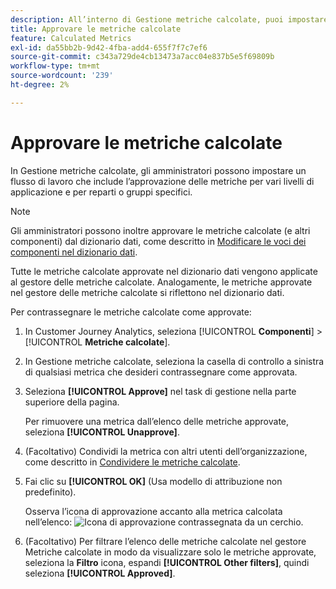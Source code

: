 ```yaml
---
description: All’interno di Gestione metriche calcolate, puoi impostare un flusso di lavoro che includa l’approvazione delle metriche per vari livelli di applicazione e per reparti o gruppi specifici.
title: Approvare le metriche calcolate
feature: Calculated Metrics
exl-id: da55bb2b-9d42-4fba-add4-655f7f7c7ef6
source-git-commit: c343a729de4cb13473a7acc04e837b5e5f69809b
workflow-type: tm+mt
source-wordcount: '239'
ht-degree: 2%

---
```


# Approvare le metriche calcolate

In Gestione metriche calcolate, gli amministratori possono impostare un flusso di lavoro che include l’approvazione delle metriche per vari livelli di applicazione e per reparti o gruppi specifici.

>[!NOTE]
>
>Gli amministratori possono inoltre approvare le metriche calcolate (e altri componenti) dal dizionario dati, come descritto in [Modificare le voci dei componenti nel dizionario dati](/help/components/data-dictionary/edit-entries-data-dictionary.md).
>
>Tutte le metriche calcolate approvate nel dizionario dati vengono applicate al gestore delle metriche calcolate. Analogamente, le metriche approvate nel gestore delle metriche calcolate si riflettono nel dizionario dati.

Per contrassegnare le metriche calcolate come approvate:

1. In Customer Journey Analytics, seleziona [!UICONTROL **Componenti**] > [!UICONTROL **Metriche calcolate**].

1. In Gestione metriche calcolate, seleziona la casella di controllo a sinistra di qualsiasi metrica che desideri contrassegnare come approvata.

1. Seleziona **[!UICONTROL Approve]** nel task di gestione nella parte superiore della pagina.

   Per rimuovere una metrica dall’elenco delle metriche approvate, seleziona **[!UICONTROL Unapprove]**.

1. (Facoltativo) Condividi la metrica con altri utenti dell’organizzazione, come descritto in [Condividere le metriche calcolate](/help/components/calc-metrics/cm-workflow/cm-sharing.md).

1. Fai clic su **[!UICONTROL OK]** (Usa modello di attribuzione non predefinito).

   Osserva l’icona di approvazione accanto alla metrica calcolata nell’elenco:  ![Icona di approvazione contrassegnata da un cerchio.](https://spectrum.adobe.com/static/icons/workflow_18/Smock_CheckmarkCircle_18_N.svg)

1. (Facoltativo) Per filtrare l’elenco delle metriche calcolate nel gestore Metriche calcolate in modo da visualizzare solo le metriche approvate, seleziona la **Filtro** icona, espandi **[!UICONTROL Other filters]**, quindi seleziona **[!UICONTROL Approved]**.
